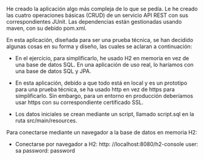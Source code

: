 He creado la aplicación algo más compleja de lo que se pedía. Le he creado las cuatro operaciones básicas (CRUD) de un servicio
API REST con sus correspondientes JUnit. Las dependencias están gestionadas usando maven, con su debido pom.xml.

En esta aplicación, diseñada para ser una prueba técnica, se han decidido algunas cosas en su forma y diseño, las cuales se aclaran a continuación:

- En el ejercicio, para simplificarlo, he usado H2 en memoria en vez de una base de datos SQL. En una aplicación de uso real, lo haríamos con una base de datos SQL y JPA.

- En esta aplicación, debido a que todo está en local y es un prototipo para una prueba técnica, se ha usado http en vez de https para simplificarlo. 
  Sin embargo, para un entorno en producción deberíamos usar https con su correspondiente certificado SSL.

- Los datos iniciales se crean mediante un script, llamado script.sql en la ruta src/main/resources.

Para conectarse mediante un navegador a la base de datos en memoria H2:
- Conectarse por navegador a H2:
	http: //localhost:8080/h2-console
	user: sa
	password: password
